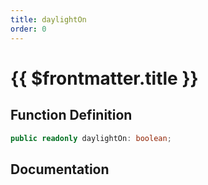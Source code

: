 ```yaml
---
title: daylightOn
order: 0
---
```


# {{ $frontmatter.title }}

## Function Definition

```ts
public readonly daylightOn: boolean;
```

## Documentation

<!--@include: ./parts/daylightOn.md-->
